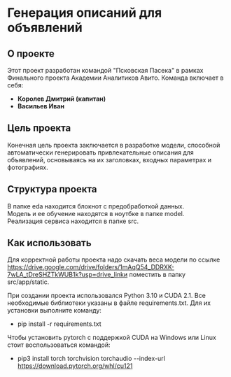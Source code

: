 # Генерация описаний для объявлений
## О проекте
Этот проект разработан командой "Псковская Пасека" в рамках Финального проекта Академии Аналитиков Авито. Команда включает в себя:
* **Королев Дмитрий (капитан)**
* **Васильев Иван**
## Цель проекта
Конечная цель проекта заключается в разработке модели, способной автоматически генерировать привлекательные описания для объявлений, основываясь на их заголовках, входных параметрах и фотографиях.
## Структура проекта
В папке eda находится блокнот с предобработкой данных.  
Модель и ее обучение находятся в ноутбке в папке model.  
Реализация сервиса находится в папке src.
## Как использовать
Для корректной работы проекта надо скачать веса модели по ссылке https://drive.google.com/drive/folders/1mAqQ54_DDRXK-7wLA_tDreSHZTkWUB1k?usp=drive_linkи поместить в папку src/app/static.  

При создании проекта использовался Python 3.10 и CUDA 2.1. Все необходимые библиотеки указаны в файле requirements.txt. Для их установки выполните команду:
*  pip install -r requirements.txt  

Чтобы установить pytorch  с поддержкой CUDA на Windows или Linux стоит воспользоваться командой: 
* pip3 install torch torchvision torchaudio --index-url https://download.pytorch.org/whl/cu121